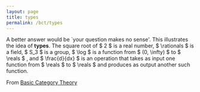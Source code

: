 ```yaml
---
layout: page
title: types
permalink: /bct/types
---
```

A better answer would be `your question makes no sense'. This illustrates the idea of **types**. The square root of $ 2 $ is a real number, $ \rationals $ is a field, $ S_3 $ is a group, $ \log $ is a function from $ (0, \infty) $ to $ \reals $ , and $ \frac{d}{dx} $ is an operation that takes as input one function from $ \reals $ to $ \reals $ and produces as output another such function.


From [Basic Category Theory](https://mathgloss.github.io/MathGloss/bct.html)